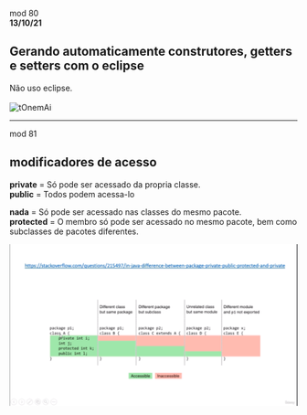 mod 80<br>
**13/10/21**

<h2>Gerando automaticamente construtores, getters e setters com o eclipse</h2>

Não uso eclipse. <br><br>
<img src="https://c.tenor.com/Hv3bZ2JhthwAAAAC/to-nem-ai-t%C3%B4nem-ai.gif" alt="tOnemAi" width="240px">

******

mod 81 <br>

<h2>modificadores de acesso</h2>

**private** = Só pode ser acessado da propria classe.<br>
**public** = Todos podem acessa-lo <br>

**nada**  = Só pode ser acessado nas classes do mesmo pacote.<br>
**protected** = O membro só pode ser acessado no mesmo pacote, bem como subclasses de pacotes diferentes.<br>

<img src="../Images/Screenshot (168).png">